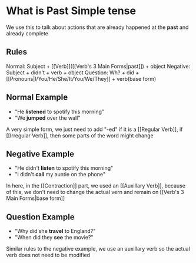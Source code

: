 # What is Past Simple tense
We use this to talk about actions that are already happened at the **past** and already complete


## Rules
Normal: Subject + [[Verb]]([[Verb's 3 Main Forms|past]]) + object
Negative: Subject + didn't + verb + object
Question: Wh? + did + [[Pronouns|I/You/He/She/It/You/We/They]] + verb(base form)

## Normal Example
- "He **listened** to spotify this morning"
- "We **jumped** over the wall"

A very simple form, we just need to add "-ed" if it is a [[Regular Verb]], if [[Irregular Verb]], then some parts of the word might change

## Negative Example
- "He didn't **listen** to spotify this morning"
- "I didn't **call** my auntie on the phone"

In here, in the [[Contraction]] part, we used an [[Auxillary Verb]], because of this, we don't need to change the actual vern and remain on [[Verb's 3 Main Forms|base form]]

## Question Example
- "Why did she **travel** to England?"
- "When did they **see** the movie?"

Similar rules to the negative example, we use an auxillary verb so the actual verb does not need to be modified



